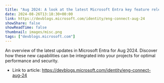 ```yaml
---
title: "Aug 2024: A look at the latest Microsoft Entra key feature releases, announcements, and updates"
date: 2024-08-26T13:18:30+00:00
link: https://devblogs.microsoft.com/identity/eng-connect-aug-24
showShare: false
showReadTime: false
thumbnail: images/misc.png
tags: ["devblogs.microsoft.com"]
---
```

An overview of the latest updates in Microsoft Entra for Aug 2024. Discover how these new capabilities can be integrated into your projects for optimal performance and security.

- Link to article: https://devblogs.microsoft.com/identity/eng-connect-aug-24